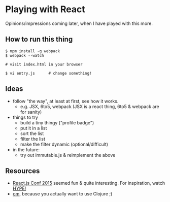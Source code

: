 # Playing with React

Opinions/impressions coming later, when I have played with this more.

## How to run this thing

```
$ npm install -g webpack
$ webpack --watch

# visit index.html in your browser

$ vi entry.js      # change something!
```

## Ideas

* follow "the way", at least at first, see how it works.
    - e.g. JSX, 6to5, webpack (JSX is a react thing, 6to5 & webpack are for
        sanity)
* things to try
    - build a tiny thingy ("profile badge")
    - put it in a list
    - sort the list
    - filter the list
    - make the filter dynamic (optional/difficult)
* in the future:
    - try out immutable.js & reimplement the above

## Resources

* [React.js Conf 2015](https://www.youtube.com/playlist?list=PLb0IAmt7-GS1cbw4qonlQztYV1TAW0sCr)
    seemed fun & quite interesting. For inspiration, watch [HYPE!][hype]
* [om](https://github.com/omcljs/om), because you actually want to use
    Clojure ;)

[hype]: https://www.youtube.com/watch?v=z5e7kWSHWTg

